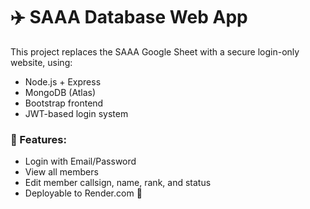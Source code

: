 # ✈️ SAAA Database Web App

This project replaces the SAAA Google Sheet with a secure login-only website, using:
- Node.js + Express
- MongoDB (Atlas)
- Bootstrap frontend
- JWT-based login system

### 🚀 Features:
- Login with Email/Password
- View all members
- Edit member callsign, name, rank, and status
- Deployable to Render.com 🚀
